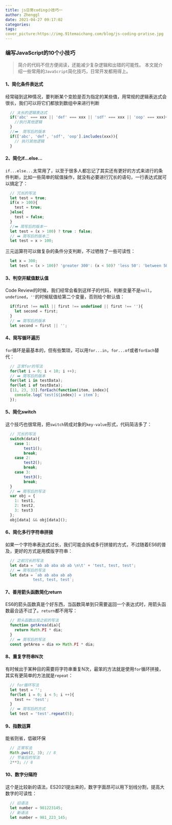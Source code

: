 ```yaml
---
title: js日常coding小技巧一
author: Zhenggl
date: 2021-04-27 09:17:02
categories:
tags:
cover_picture:https://img.91temaichang.com/blog/js-coding-pratise.jpg
---
```


### 编写JavaScript的10个小技巧
> 简介的代码不但方便阅读，还能减少复杂逻辑和出错的可能性。
> 本文就介绍一些常用的`JavaScript`简化技巧，日常开发都用得上。

#### 1、简化条件表达式
经常碰到这种情况，要判断某个变脸是否为指定的某些值，用常规的逻辑表达式会很长，我们可以将它们都放到数组中来进行判断
```javascript
  // 太长的逻辑表达式
  if('abc' === xxx || 'def' === xxx || 'sdf' === xxx || 'oop' === xxx){
  	//执行其他逻辑
  }
  //➡️  简写后的版本
  if(['abc', 'def', 'sdf', 'oop'].includes(xxx)){
  	// 执行其他逻辑
  }
```
#### 2、简化if...else...
`if...else...`太常用了，以至于很多人都忘记了其实还有更好的方式来进行的条件判断，比如一些简单的赋值操作，就没有必要进行冗长的语句，一行表达式就可以搞定了：
```javascript
  // 冗长的写法
  let test = true;
  if(x > 100){
  	test = true;
  }else{
  	test = false;
  }
  //➡️ 简写后的版本一
  let test = (x > 100) ? true : false;
  // ➡️ 简写后的版本二
  let test = x > 100;
```
三元运算符可以做复杂的条件分支判断，不过牺牲了一些可读性：
```javascript
  let x = 300;
  let test = (x > 100)? 'greater 300': (x < 50)? 'less 50': 'between 50 and 300';
```
#### 3、判空并赋值默认值
Code Review的时候，我们经常会看到这样子的代码，判断变量不是`null`，`undefined`，`''`的时候赋值给第二个变量，否则给个默认值：
```javascript
  if(first !== null || first !== undefined || first !== ''){
	let second = first;
  }
  // ➡️ 简写后的版本
  let second = first || '';
```
#### 4、简写循环遍历
`for`循环是最基本的，但有些繁琐，可以用`for...in`，`for...of`或者`forEach`替代：
```javascript
  // 正常for的写法
  for(let i = 0; i < 10; i ++);
  // ➡️ 简写后的版本
  for(let i in testData);
  for(let i of testData);
  [11, 23, 33].forEach(function(item, index){
  	console.log(`test[${index}] = item`);
  });
```
#### 5、简化switch
这个技巧也很常用，把`switch`转成对象的`key-value`形式，代码简洁多了：
```javascript
  // 冗长的写法
  switch(data){
	case 1:
		test1();
		break;
	case 2:
		test2();
		break;
	case 3:
		test3();
		break;
  }
  // ➡️ 简写后的写法
  var obj = {
	1: test1,
	2: test2,
	3: test3
  };
  obj[data] && obj[data]();
```
#### 6、简化多行字符串拼接
如果一个字符串表达式过长，我们可能会拆成多行拼接的方式，不过随着ES6的普及，更好的方式是用模版字符串：
```javascript
  // 之前冗长的写法
  let data = 'ab ab aba ab ab \n\t' + 'test, test, test';
  // ➡️ 简写后的写法
  let data = `ab ab aba ab ab 
            test, test, test`;
```
#### 7、善用箭头函数简化return
ES6的箭头函数真是个好东西，当函数简单到只需要返回一个表达式时，用箭头函数最合适不过了。`return`都不用写：
```javascript
  // 箭头函数出现之前的写法
  function getArea(dia){
	return Math.PI * dia;
  }
  // ➡️ 简写后的写法
  const getArea = dia => Math.PI * dia;
```
#### 8、重复字符串N次
有时候出于某种目的需要将字符串重复N次，最笨的方法就是使用`for`循环拼接，其实有更简单的方法就是`repeat`：
```javascript
  // for循环写法
  let test = '';
  for(let i = 0; i < 5; i ++){
  	test += 'test';
  }
  // ➡️ 简写后的方式
  let test = 'test'.repeat(5);
```
#### 9、指数运算
能省则省，低碳环保
```javascript
  // 正常写法
  Math.pwo(2, 3); // 8
  // 节省后的写法
  2**3; // 8
```
#### 10、数字分隔符
这个是比较新的语法，ES2021提出来的，数字字面昂可以用下划线分割，提高大数字的可读性：
```javascript
  // 旧语法
  let number = 981223145;
  // 新语法
  let number = 981_223_145;
```
